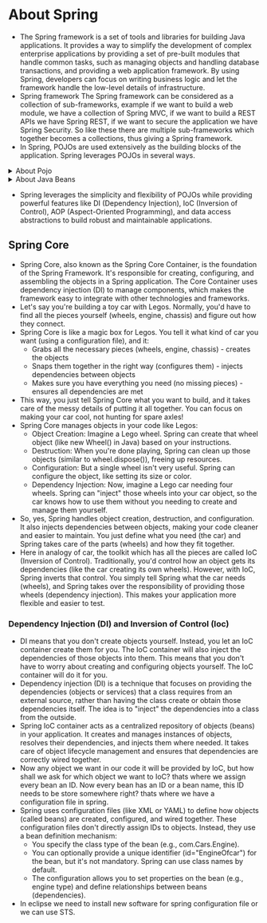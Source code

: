 # About Spring
- The Spring framework is a set of tools and libraries for building Java applications. It provides a way to simplify the development of complex enterprise applications by providing a set of pre-built modules that handle common tasks, such as managing objects and handling database transactions, and providing a web application framework. By using Spring, developers can focus on writing business logic and let the framework handle the low-level details of infrastructure.
- Spring framework The Spring framework can be considered as a collection of sub-frameworks, example if we want to build a web module, we have a collection of Spring MVC, if we want to build a REST APIs we have Spring REST, if we want to secure the application we have Spring Security. So like these there are multiple sub-frameworks which together becomes a collections, thus giving a Spring framework.
- In Spring, POJOs are used extensively as the building blocks of the application. Spring leverages POJOs in several ways.

<details>
  
<summary>About Pojo</summary>

```
What is a POJO?
- POJO is a plain old java object like in the above example coneIceCream. Which means any java object is a POJO.

What is NOT a POJO?
→Shouldn’t extend any class.
→Shouldn’t implement any interface.
→No annotations.

Example: 
class IceCream{  
 //defining fields/ properties of icecream/states of icecream  
 double price;
 String flavourName;  
  
 public static void main(String args[]){  
  **//Creating an object or instance**  
  IceCream coneIceCream =new IceCream();
  
 }  
}
```
</details>

<details>
<summary>About Java Beans</summary>

```Text
What is a java bean?
A java bean is also an object of a class but here the class has to follow 3 rules → Class of the bean should have a no args constructor.

Why : JavaBeans can be easily instantiated using the Class.newInstance() method.

→ Should have public getters and setters and private fields.

→ Class should implement Serializable interface.

Why : Serialization is the process of converting an object into a stream of bytes, which can be written to a file or transmitted over a network meaning it will make the job of storing , retrieval and recreating easy. How : It creates byte stream of the object and it is easy to send that byte stream from one JVM to another where the other JVM can easily re-create the object using the byte stream.

→ If a class implements Serializable interface the objects of the class are serialized.

Example:
class IceCream implements Serializable{  
 //defining fields/ properties of icecream/states of icecream  
 private double price;
 private String flavourName;
//Getters and setters
public double getPrice(){
	return this.price;
} 
public void setPrice(double price){
	this.price = price;
} 
public String getFlavourName(){
	return this.flavourName;
}
public void setFlavourName(String name){
	this.flavourName = name;
} 
}
```
</details>

- Spring leverages the simplicity and flexibility of POJOs while providing powerful features like DI (Dependency Injection), IoC (Inversion of Control), AOP (Aspect-Oriented Programming), and data access abstractions to build robust and maintainable applications.

## Spring Core
- Spring Core, also known as the Spring Core Container, is the foundation of the Spring Framework. It's responsible for creating, configuring, and assembling the objects in a Spring application. The Core Container uses dependency injection (DI) to manage components, which makes the framework easy to integrate with other technologies and frameworks.
- Let's say you're building a toy car with Legos. Normally, you'd have to find all the pieces yourself (wheels, engine, chassis) and figure out how they connect.
- Spring Core is like a magic box for Legos. You tell it what kind of car you want (using a configuration file), and it:
  - Grabs all the necessary pieces (wheels, engine, chassis) - creates the objects
  - Snaps them together in the right way (configures them) - injects dependencies between objects
  - Makes sure you have everything you need (no missing pieces) - ensures all dependencies are met
- This way, you just tell Spring Core what you want to build, and it takes care of the messy details of putting it all together. You can focus on making your car cool, not hunting for spare axles!
- Spring Core manages objects in your code like Legos:
  - Object Creation: Imagine a Lego wheel. Spring can create that wheel object (like new Wheel() in Java) based on your instructions.
  - Destruction: When you're done playing, Spring can clean up those objects (similar to wheel.dispose()), freeing up resources.
  - Configuration: But a single wheel isn't very useful. Spring can configure the object, like setting its size or color.
  - Dependency Injection: Now, imagine a Lego car needing four wheels. Spring can "inject" those wheels into your car object, so the car knows how to use them without you needing to create and manage them yourself.
- So, yes, Spring handles object creation, destruction, and configuration. It also injects dependencies between objects, making your code cleaner and easier to maintain. You just define what you need (the car) and Spring takes care of the parts (wheels) and how they fit together.
- Here in analogy of car, the toolkit which has all the pieces are called IoC (Inversion of Control). Traditionally, you'd control how an object gets its dependencies (like the car creating its own wheels). However, with IoC, Spring inverts that control. You simply tell Spring what the car needs (wheels), and Spring takes over the responsibility of providing those wheels (dependency injection). This makes your application more flexible and easier to test.

### Dependency Injection (DI) and Inversion of Control (Ioc)
- DI means that you don't create objects yourself. Instead, you let an IoC container create them for you. The IoC container will also inject the dependencies of those objects into them. This means that you don't have to worry about creating and configuring objects yourself. The IoC container will do it for you.
- Dependency injection (DI) is a technique that focuses on providing the dependencies (objects or services) that a class requires from an external source, rather than having the class create or obtain those dependencies itself. The idea is to "inject" the dependencies into a class from the outside.
- Spring IoC container acts as a centralized repository of objects (beans) in your application. It creates and manages instances of objects, resolves their dependencies, and injects them where needed. It takes care of object lifecycle management and ensures that dependencies are correctly wired together.
- Now any object we want in our code it will be provided by IoC, but how shall we ask for which object we want to IoC? thats where we assign every bean an ID. Now every bean has an ID or a bean name, this ID needs to be store somewhere right? thats where we have a configuration file in spring.
- Spring uses configuration files (like XML or YAML) to define how objects (called beans) are created, configured, and wired together. These configuration files don't directly assign IDs to objects. Instead, they use a bean definition mechanism:
  - You specify the class type of the bean (e.g., com.Cars.Engine).
  - You can optionally provide a unique identifier (id="EngineOfcar") for the bean, but it's not mandatory. Spring can use class names by default.
  - The configuration allows you to set properties on the bean (e.g., engine type) and define relationships between beans (dependencies).
- In eclipse we need to install new software for spring configuration file or we can use STS.














